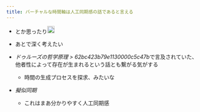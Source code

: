 ```yaml
---
title: バーチャルな時間軸は人工同期感の話であると言える
---
```


* とか思ったり<img src='https://scrapbox.io/api/pages/blu3mo-public/blu3mo/icon' alt='blu3mo.icon' height="19.5"/>

* あとで深く考えたい

* *ドゥルーズの哲学原理 > 62bc423b79e1130000c5c47b*で言及されていた、他者性によって存在が生まれるという話とも繋がる気がする
  
  * 時間の生成プロセスを探求、みたいな
* *擬似同期*
  
  * これはまあ分かりやすく人工同期感
